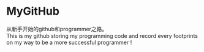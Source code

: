# MyGitHub
从新手开始的github和programmer之路。                          																														  
This is my github storing my programming code and record every footprints on my way to be a more successful programmer !

